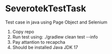 # SeverotekTestTask
Test case in java using Page Object and Selenium

1. Copy repo
2. Run test using: ./gradlew clean test --info
3. Pay attantion to recapcha
4. Should be installed Java JDK 17 

